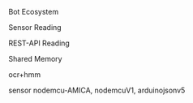 Bot Ecosystem

Sensor Reading

REST-API Reading

Shared Memory

ocr+hmm

sensor nodemcu-AMICA, nodemcuV1, arduinojsonv5
